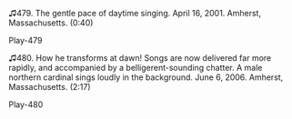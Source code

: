 ♫479. The gentle pace of daytime singing. April 16, 2001. Amherst,
Massachusetts. (0:40)

Play-479

♫480. How he transforms at dawn! Songs are now delivered far more
rapidly, and accompanied by a belligerent-sounding chatter. A male
northern cardinal sings loudly in the background. June 6, 2006. Amherst,
Massachusetts. (2:17)

Play-480

